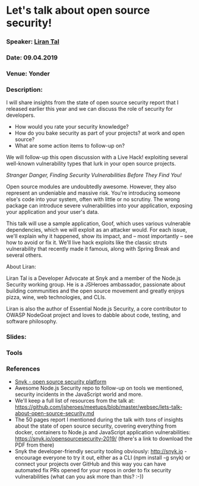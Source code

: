 # Let's talk about open source security!

### Speaker: [Liran Tal](https://twitter.com/liran_tal)
### Date: 09.04.2019
### Venue: Yonder
### Description:


I will share insights from the state of open source security report that I released earlier this year and we can discuss the role of security for developers.

* How would you rate your security knowledge?
* How do you bake security as part of your projects? at work and open source?
* What are some action items to follow-up on?

We will follow-up this open discussion with a Live Hack! exploiting several well-known vulnerability types that lurk in your open source projects.

*Stranger Danger, Finding Security Vulnerabilities Before They Find You!*

Open source modules are undoubtedly awesome. However, they also represent an undeniable and massive risk. You're introducing someone else's code into your system, often with little or no scrutiny. The wrong package can introduce severe vulnerabilities into your application, exposing your application and your user's data.

This talk will use a sample application, Goof, which uses various vulnerable dependencies, which we will exploit as an attacker would. For each issue, we'll explain why it happened, show its impact, and – most importantly – see how to avoid or fix it. We'll live hack exploits like the classic struts vulnerability that recently made it famous, along with Spring Break and several others.

About Liran:

Liran Tal is a Developer Advocate at Snyk and a member of the Node.js Security working group. He is a JSHeroes ambassador, passionate about building communities and the open source movement and greatly enjoys pizza, wine, web technologies, and CLIs.

Liran is also the author of Essential Node.js Security, a core contributor to OWASP NodeGoat project and loves to dabble about code, testing, and software philosophy.
### Slides: 


### Tools


### References

* [Snyk - open source security platform](https://snyk.io/)
* Awesome Node.js Security repo to follow-up on tools we mentioned, security incidents in the JavaScript world and more.
* We'll keep a full list of resources from the talk at: https://github.com/jsheroes/meetups/blob/master/websec/lets-talk-about-open-source-security.md
* The 50 pages report I mentioned during the talk with *tons* of insights about the state of open source security, covering everything from docker, containers to Node.js and JavaScript application vulnerabilities: https://snyk.io/opensourcesecurity-2019/ (there's a link to download the PDF from there)
* Snyk the developer-friendly security tooling obviously: http://snyk.io - encourage everyone to try it out, either as a CLI (npm install -g snyk) or connect your projects over GitHub and this way you can have automated fix PRs opened for your repos in order to fix security vulnerabilities (what can you ask more than this? :-))

